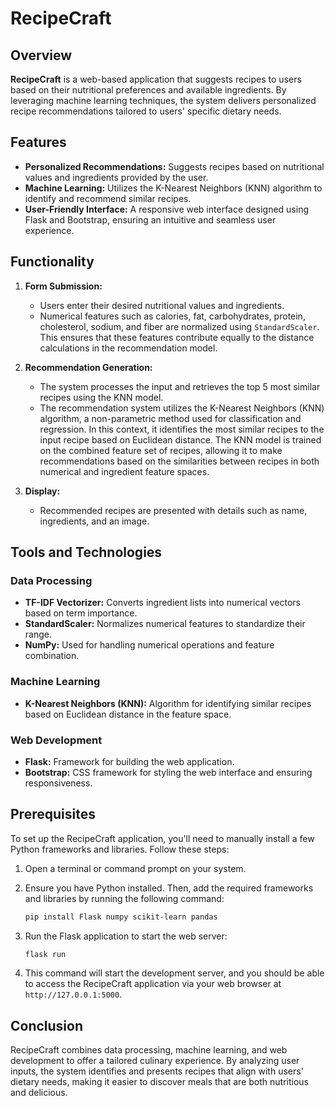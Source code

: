# RecipeCraft

## Overview
**RecipeCraft** is a web-based application that suggests recipes to users based on their nutritional preferences and available ingredients. By leveraging machine learning techniques, the system delivers personalized recipe recommendations tailored to users' specific dietary needs.

## Features
- **Personalized Recommendations:** Suggests recipes based on nutritional values and ingredients provided by the user.
- **Machine Learning:** Utilizes the K-Nearest Neighbors (KNN) algorithm to identify and recommend similar recipes.
- **User-Friendly Interface:** A responsive web interface designed using Flask and Bootstrap, ensuring an intuitive and seamless user experience.

## Functionality
1. **Form Submission:**
   - Users enter their desired nutritional values and ingredients.
   - Numerical features such as calories, fat, carbohydrates, protein, cholesterol, sodium, and fiber are normalized using `StandardScaler`. This ensures that these features contribute equally to the distance calculations in the recommendation model.

2. **Recommendation Generation:**
   - The system processes the input and retrieves the top 5 most similar recipes using the KNN model.
   - The recommendation system utilizes the K-Nearest Neighbors (KNN) algorithm, a non-parametric method used for classification and regression. In this context, it identifies the most similar recipes to the input recipe based on Euclidean distance. The KNN model is trained on the combined feature set of recipes, allowing it to make recommendations based on the similarities between recipes in both numerical and ingredient feature spaces.

3. **Display:**
   - Recommended recipes are presented with details such as name, ingredients, and an image.

## Tools and Technologies

### Data Processing
- **TF-IDF Vectorizer:** Converts ingredient lists into numerical vectors based on term importance.
- **StandardScaler:** Normalizes numerical features to standardize their range.
- **NumPy:** Used for handling numerical operations and feature combination.

### Machine Learning
- **K-Nearest Neighbors (KNN):** Algorithm for identifying similar recipes based on Euclidean distance in the feature space.

### Web Development
- **Flask:** Framework for building the web application.
- **Bootstrap:** CSS framework for styling the web interface and ensuring responsiveness.

## Prerequisites

To set up the RecipeCraft application, you'll need to manually install a few Python frameworks and libraries. Follow these steps:

1. Open a terminal or command prompt on your system.
2. Ensure you have Python installed. Then, add the required frameworks and libraries by running the following command:

   ```bash
   pip install Flask numpy scikit-learn pandas
   ```

3. Run the Flask application to start the web server:

   ```bash
   flask run
   ```

4. This command will start the development server, and you should be able to access the RecipeCraft application via your web browser at `http://127.0.0.1:5000`.

## Conclusion
RecipeCraft combines data processing, machine learning, and web development to offer a tailored culinary experience. By analyzing user inputs, the system identifies and presents recipes that align with users' dietary needs, making it easier to discover meals that are both nutritious and delicious.


